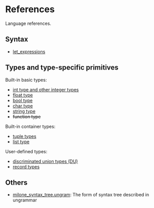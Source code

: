 # References

Language references.

## Syntax

- [let_expressions](./let_expressions.md)

## Types and type-specific primitives

Built-in basic types:

- [int type and other integer types](./integer_types.md)
- [float type](./float_types.md)
- [bool type](./bool_type.md)
- [char type](./char_type.md)
- [string type](./string_type.md)
- ~~function type~~

Built-in container types:

- [tuple types](./tuple_types.md)
- [list type](./list_type.md)

User-defined types:

- [discriminated union types (DU)](./discriminated_union_types.md)
- [record types](./record_types.md)

## Others

- [milone_syntax_tree.ungram](./milone_syntax_tree.ungram): The form of syntax tree described in ungrammar
